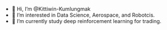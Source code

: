 - 👋 Hi, I’m @Kittiwin-Kumlungmak
- 👀 I’m interested in Data Science, Aerospace, and Robotcis.
- 🌱 I’m currently study deep reinforcement learning for trading.

